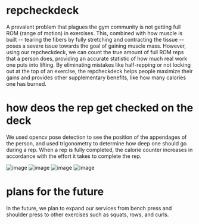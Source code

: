 # repcheckdeck
A prevalent problem that plagues the gym community is not getting full ROM (range of motion) in exercises. This, combined with how muscle is built -- tearing the fibers by fully stretching and contracting the tissue -- poses a severe issue towards the goal of gaining muscle mass. However, using our repcheckdeck, we can count the true amount of full ROM reps that a person does, providing an accurate statistic of how much real work one puts into lifting. By eliminating mistakes like half-repping or not locking out at the top of an exercise, the repcheckdeck helps people maximize their gains and provides other supplementary benefits, like how many calories one has burned. 

# how deos the rep get checked on the deck

We used opencv pose detection to see the position of the appendages of the person, and used trigonometry to determine how deep one should go during a rep. When a rep is fully completed, the calorie counter increases in accordance with the effort it takes to complete the rep. 

![image](https://github.com/avisawesome/repcheckdeck/assets/87251901/2a100569-58d7-4034-b19a-f55e171695a5)
![image](https://github.com/avisawesome/repcheckdeck/assets/87251901/04e3eaf8-bcc0-47e1-a48c-acdbf084791b)
![image](https://github.com/avisawesome/repcheckdeck/assets/87251901/4089558e-d56e-4554-93b0-db6ff770f801)
![image](https://github.com/avisawesome/repcheckdeck/assets/87251901/7eced138-de17-4809-8361-2994b57a46b9)





# plans for the future

In the future, we plan to expand our services from bench press and shoulder press to other exercises such as squats, rows, and curls. 
